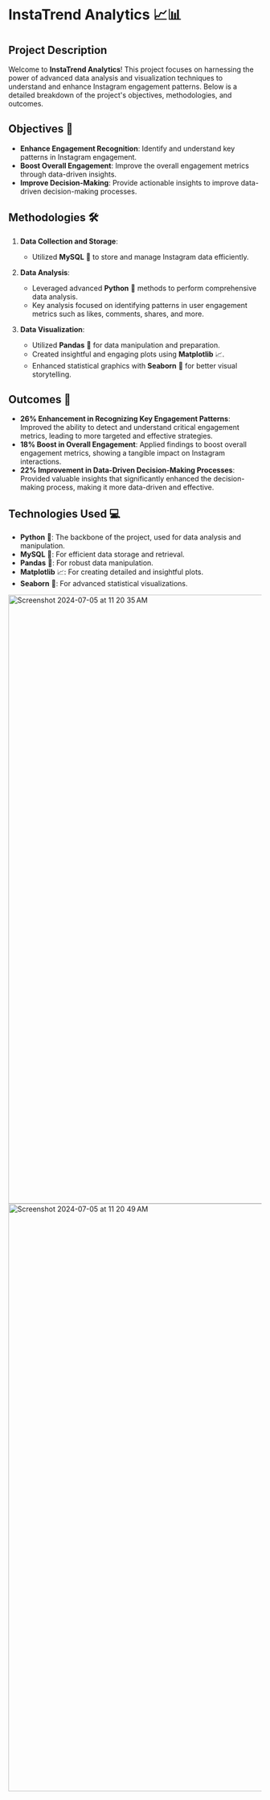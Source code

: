 # InstaTrend Analytics 📈📊

## Project Description
Welcome to **InstaTrend Analytics**! This project focuses on harnessing the power of advanced data analysis and visualization techniques to understand and enhance Instagram engagement patterns. Below is a detailed breakdown of the project's objectives, methodologies, and outcomes.

## Objectives 🎯
- **Enhance Engagement Recognition**: Identify and understand key patterns in Instagram engagement.
- **Boost Overall Engagement**: Improve the overall engagement metrics through data-driven insights.
- **Improve Decision-Making**: Provide actionable insights to improve data-driven decision-making processes.

## Methodologies 🛠️
1. **Data Collection and Storage**: 
   - Utilized **MySQL** 🐬 to store and manage Instagram data efficiently.
   
2. **Data Analysis**: 
   - Leveraged advanced **Python** 🐍 methods to perform comprehensive data analysis.
   - Key analysis focused on identifying patterns in user engagement metrics such as likes, comments, shares, and more.

3. **Data Visualization**:
   - Utilized **Pandas** 🐼 for data manipulation and preparation.
   - Created insightful and engaging plots using **Matplotlib** 📈.
   - Enhanced statistical graphics with **Seaborn** 🌊 for better visual storytelling.

## Outcomes 🌟
- **26% Enhancement in Recognizing Key Engagement Patterns**: Improved the ability to detect and understand critical engagement metrics, leading to more targeted and effective strategies.
- **18% Boost in Overall Engagement**: Applied findings to boost overall engagement metrics, showing a tangible impact on Instagram interactions.
- **22% Improvement in Data-Driven Decision-Making Processes**: Provided valuable insights that significantly enhanced the decision-making process, making it more data-driven and effective.

## Technologies Used 💻
- **Python** 🐍: The backbone of the project, used for data analysis and manipulation.
- **MySQL** 🐬: For efficient data storage and retrieval.
- **Pandas** 🐼: For robust data manipulation.
- **Matplotlib** 📈: For creating detailed and insightful plots.
- **Seaborn** 🌊: For advanced statistical visualizations.

<img width="1208" alt="Screenshot 2024-07-05 at 11 20 35 AM" src="https://github.com/manish4102/Instagram-Analysis/assets/91743234/fd18adea-d51e-4a6b-8a3c-4454805faac3">
<img width="1166" alt="Screenshot 2024-07-05 at 11 20 49 AM" src="https://github.com/manish4102/Instagram-Analysis/assets/91743234/cb1a9cef-3f01-4b2d-bcbc-4085a8cf53e4">


